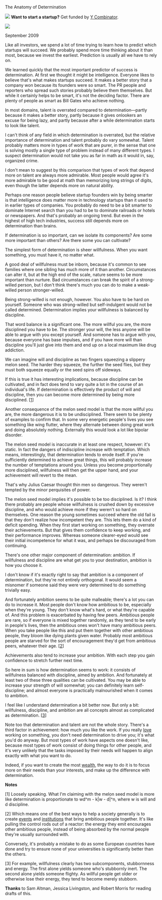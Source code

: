 The Anatomy of Determination 


![](http://www.virtumundo.com/images/spacer.gif)
**Want to start a startup?** Get funded by
[Y Combinator](http://ycombinator.com/apply.html).

  
![](http://www.virtumundo.com/images/spacer.gif)


September 2009  
  
Like all investors, we spend a lot of time trying to learn how to
predict which startups will succeed. We probably spend more time
thinking about it than most, because we invest the earliest.
Prediction is usually all we have to rely on.  
  
We learned quickly that the most important predictor of success is
determination. At first we thought it might be intelligence.
Everyone likes to believe that's what makes startups succeed. It
makes a better story that a company won because its founders were
so smart. The PR people and reporters who spread such stories
probably believe them themselves. But while it certainly helps to
be smart, it's not the deciding factor. There are plenty of people
as smart as Bill Gates who achieve nothing.  
  
In most domains, talent is overrated compared to determination—partly
because it makes a better story, partly because it gives onlookers
an excuse for being lazy, and partly because after a while determination
starts to look like talent.  
  
I can't think of any field in which determination is overrated, but
the relative importance of determination and talent probably do
vary somewhat. Talent probably matters more in types of work that
are purer, in the sense that one is solving mostly a single type
of problem instead of many different types. I suspect determination
would not take you as far in math as it would in, say, organized
crime.  
  
I don't mean to suggest by this comparison that types of work that
depend more on talent are always more admirable. Most people would
agree it's more admirable to be good at math than memorizing long
strings of digits, even though the latter depends more on natural
ability.  
  
Perhaps one reason people believe startup founders win by being
smarter is that intelligence does matter more in technology startups
than it used to in earlier types of companies. You probably do
need to be a bit smarter to dominate Internet search than you had
to be to dominate railroads or hotels or newspapers. And that's
probably an ongoing trend. But even in the highest of high tech
industries, success still depends more on determination than brains.  
  
If determination is so important, can we isolate its components?
Are some more important than others? Are there some you can
cultivate?  
  
The simplest form of determination is sheer willfulness. When you
want something, you must have it, no matter what.  
  
A good deal of willfulness must be inborn, because it's common to
see families where one sibling has much more of it than another.
Circumstances can alter it, but at the high end of the scale, nature
seems to be more important than nurture. Bad circumstances can
break the spirit of a strong-willed person, but I don't think there's
much you can do to make a weak-willed person stronger-willed.  
  
Being strong-willed is not enough, however. You also have to be
hard on yourself. Someone who was strong-willed but self-indulgent
would not be called determined. Determination implies your willfulness
is balanced by discipline.  
  
That word balance is a significant one. The more willful you are,
the more disciplined you have to be. The stronger your will, the
less anyone will be able to argue with you except yourself. And
someone has to argue with you, because everyone has base impulses,
and if you have more will than discipline you'll just give into
them and end up on a local maximum like drug addiction.  
  
We can imagine will and discipline as two fingers squeezing a
slippery melon seed. The harder they squeeze, the further the seed
flies, but they must both squeeze equally or the seed spins off
sideways.  
  
If this is true it has interesting implications, because discipline
can be cultivated, and in fact does tend to vary quite a lot in the
course of an individual's life. If determination is effectively
the product of will and discipline, then you can become more
determined by being more disciplined.
[[1](#f1n)]  
  
Another consequence of the melon seed model is that the more willful
you are, the more dangerous it is to be undisciplined. There seem
to be plenty of examples to confirm that. In some very energetic
people's lives you see something like wing flutter, where they
alternate between doing great work and doing absolutely nothing.
Externally this would look a lot like bipolar disorder.  
  
The melon seed model is inaccurate in at least one respect, however:
it's static. In fact the dangers of indiscipline increase with
temptation. Which means, interestingly, that determination tends
to erode itself. If you're sufficiently determined to achieve great
things, this will probably increase the number of temptations around
you. Unless you become proportionally more disciplined, willfulness
will then get the upper hand, and your achievement will revert to
the mean.  
  
That's why Julius Caesar thought thin men so dangerous. They weren't
tempted by the minor perquisites of power.  
  
The melon seed model implies it's possible to be too disciplined.
Is it? I think there probably are people whose willfulness is
crushed down by excessive discipline, and who would achieve more
if they weren't so hard on themselves. One reason the young sometimes
succeed where the old fail is that they don't realize how incompetent
they are. This lets them do a kind of deficit spending. When they
first start working on something, they overrate their achievements.
But that gives them confidence to keep working, and their performance
improves. Whereas someone clearer-eyed would see their initial
incompetence for what it was, and perhaps be discouraged from
continuing.  
  
There's one other major component of determination: ambition. If
willfulness and discipline are what get you to your destination,
ambition is how you choose it.  
  
I don't know if it's exactly right to say that ambition is a component
of determination, but they're not entirely orthogonal. It would
seem a misnomer if someone said they were very determined to do
something trivially easy.  
  
And fortunately ambition seems to be quite malleable; there's a lot
you can do to increase it. Most people don't know how ambitious
to be, especially when they're young. They don't know what's hard,
or what they're capable of. And this problem is exacerbated by
having few peers. Ambitious people are rare, so if everyone is
mixed together randomly, as they tend to be early in people's lives,
then the ambitious ones won't have many ambitious peers. When you
take people like this and put them together with other ambitious
people, they bloom like dying plants given water. Probably most
ambitious people are starved for the sort of encouragement they'd
get from ambitious peers, whatever their age.
[[2](#f2n)]  
  
Achievements also tend to increase your ambition. With each step
you gain confidence to stretch further next time.  
  
So here in sum is how determination seems to work: it consists of
willfulness balanced with discipline, aimed by ambition. And
fortunately at least two of these three qualities can be cultivated.
You may be able to increase your strength of will somewhat; you can
definitely learn self-discipline; and almost everyone is practically
malnourished when it comes to ambition.  
  
I feel like I understand determination a bit better now. But only
a bit: willfulness, discipline, and ambition are all concepts almost
as complicated as determination.
[[3](#f3n)]  
  
Note too that determination and talent are not the whole story.
There's a third factor in achievement: how much you like the work.
If you really [love](love.html) working on something,
you don't need determination to drive you; it's what you'd do anyway.
But most types of work have aspects one doesn't like, because most
types of work consist of doing things for other people, and it's
very unlikely that the tasks imposed by their needs will happen to
align exactly with what you want to do.  
  
Indeed, if you want to create the most [wealth](wealth.html),
the way to do it is to focus more on their needs than your interests,
and make up the difference with determination.  
  
  
  
  
  
  
  
**Notes**  
  
[1]
Loosely speaking. What I'm claiming with the melon seed model
is more like determination is proportionate to wd^m - k|w - d|^n,
where w is will and d discipline.  
  
[2]
Which means one of the best ways to help a society generally
is to create [events](http://startupschool.org) and [institutions](http://ycombinator.com) that bring ambitious
people together. It's like pulling the control rods out of a
reactor: the energy they emit encourages other ambitious people,
instead of being absorbed by the normal people they're usually
surrounded with.  
  
Conversely, it's probably a mistake to do as some European countries
have done and try to ensure none of your universities is significantly
better than the others.  
  
[3]
For example, willfulness clearly has two subcomponents,
stubbornness and energy. The first alone yields someone who's
stubbornly inert. The second alone yields someone flighty.
As willful people get older or otherwise lose their energy, they
tend to become merely stubborn.  
  

**Thanks** to Sam Altman, Jessica Livingston, and Robert Morris
for reading drafts of this.  
  


